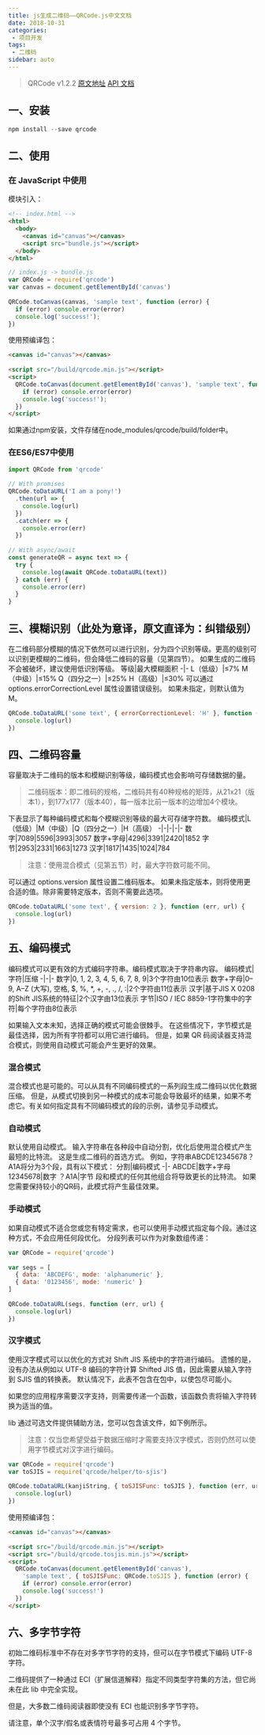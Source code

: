 ```yaml
---
title: js生成二维码——QRCode.js中文文档
date: 2018-10-31
categories:
 - 项目开发
tags:
 - 二维码
sidebar: auto
---
```


>QRCode v1.2.2
[原文地址](https://www.npmjs.com/package/qrcode)
[API 文档](https://www.npmjs.com/package/qrcode#api)

## 一、安装

```js
npm install --save qrcode
```

## 二、使用
### 在 JavaScript 中使用
模块引入：
```html
<!-- index.html -->
<html>
  <body>
    <canvas id="canvas"></canvas>
    <script src="bundle.js"></script> 
  </body>
</html>
```
```js
// index.js -> bundle.js
var QRCode = require('qrcode')
var canvas = document.getElementById('canvas')
 
QRCode.toCanvas(canvas, 'sample text', function (error) {
  if (error) console.error(error)
  console.log('success!');
})
```
使用预编译包：
```html
<canvas id="canvas"></canvas>
 
<script src="/build/qrcode.min.js"></script>
<script>
  QRCode.toCanvas(document.getElementById('canvas'), 'sample text', function (error) {
    if (error) console.error(error)
    console.log('success!');
  })
</script> 
```
如果通过npm安装，文件存储在node_modules/qrcode/build/folder中。
### 在ES6/ES7中使用
```js
import QRCode from 'qrcode' 
 
// With promises
QRCode.toDataURL('I am a pony!')
  .then(url => {
    console.log(url)
  })
  .catch(err => {
    console.error(err)
  })
 
// With async/await
const generateQR = async text => {
  try {
    console.log(await QRCode.toDataURL(text))
  } catch (err) {
    console.error(err)
  }
}
```

## 三、模糊识别（此处为意译，原文直译为：纠错级别）
在二维码部分模糊的情况下依然可以进行识别，分为四个识别等级。更高的级别可以识别更模糊的二维码，但会降低二维码的容量（见第四节）。
如果生成的二维码不会被破坏，建议使用低识别等级。
等级|最大模糊面积
-|-
L（低级）|≤7%
M（中级）|≤15%
Q（四分之一）|≤25%
H（高级）|≤30%
可以通过 options.errorCorrectionLevel 属性设置错误级别。
如果未指定，则默认值为M。
```js
QRCode.toDataURL('some text', { errorCorrectionLevel: 'H' }, function (err, url) {
  console.log(url)
})
```

## 四、二维码容量
容量取决于二维码的版本和模糊识别等级，编码模式也会影响可存储数据的量。
>二维码版本：即二维码的规格，二维码共有40种规格的矩阵，从21x21（版本1），到177x177（版本40），每一版本比前一版本的边增加4个模块。

下表显示了每种编码模式和每个模糊识别等级的最大可存储字符数。
编码模式|L（低级）|M（中级）|Q（四分之一）|H（高级）
-|-|-|-|-
数字|7089|5596|3993|3057
数字+字母|4296|3391|2420|1852
字节|2953|2331|1663|1273
汉字|1817|1435|1024|784
>注意：使用混合模式（见第五节）时，最大字符数可能不同。

可以通过 options.version 属性设置二维码版本。
如果未指定版本，则将使用更合适的值。除非需要特定版本，否则不需要此选项。
```js
QRCode.toDataURL('some text', { version: 2 }, function (err, url) {
  console.log(url)
})
```

## 五、编码模式
编码模式可以更有效的方式编码字符串。编码模式取决于字符串内容。
编码模式|字符|压缩
-|-|-
数字|0, 1, 2, 3, 4, 5, 6, 7, 8, 9|3个字符由10位表示
数字+字母|0–9, A–Z (大写), 空格, $, %, *, +, -, ., /, :|2个字符由11位表示
汉字|基于JIS X 0208的Shift JIS系统的特征|2个汉字由13位表示
字节|ISO / IEC 8859-1字符集中的字符|每个字符由8位表示

如果输入文本未知，选择正确的模式可能会很棘手。
在这些情况下，字节模式是最佳选择，因为所有字符都可以用它进行编码。
但是，如果 QR 码阅读器支持混合模式，则使用自动模式可能会产生更好的效果。
### 混合模式
混合模式也是可能的。可以从具有不同编码模式的一系列段生成二维码以优化数据压缩。
但是，从模式切换到另一种模式的成本可能会导致最坏的结果，如果不考虑它。有关如何指定具有不同编码模式的段的示例，请参见手动模式。
### 自动模式
默认使用自动模式。
输入字符串在各种段中自动分割，优化后使用混合模式产生最短的比特流。
这是生成二维码的首选方式。
例如，字符串ABCDE12345678？A1A将分为3个段，具有以下模式：
分割|编码模式
-|-
ABCDE|数字+字母
12345678|数字
？A1A|字节
段和模式的任何其他组合将导致更长的比特流。
如果您需要保持较小的QR码，此模式将产生最佳效果。
### 手动模式
如果自动模式不适合您或您有特定需求，也可以使用手动模式指定每个段。通过这种方式，不会应用任何段优化。
分段列表可以作为对象数组传递：
```js
var QRCode = require('qrcode')
 
var segs = [
  { data: 'ABCDEFG', mode: 'alphanumeric' },
  { data: '0123456', mode: 'numeric' }
]
 
QRCode.toDataURL(segs, function (err, url) {
  console.log(url)
})
```
### 汉字模式
使用汉字模式可以以优化的方式对 Shift JIS 系统中的字符进行编码。
遗憾的是，没有办法从例如以 UTF-8 编码的字符计算 Shifted JIS 值，因此需要从输入字符到 SJIS 值的转换表。
默认情况下，此表不包含在包中，以使包尽可能小。

如果您的应用程序需要汉字支持，则需要传递一个函数，该函数负责将输入字符转换为适当的值。

lib 通过可选文件提供辅助方法，您可以包含该文件，如下例所示。

>注意：仅当您希望受益于数据压缩时才需要支持汉字模式，否则仍然可以使用字节模式对汉字进行编码。
```js
var QRCode = require('qrcode')
var toSJIS = require('qrcode/helper/to-sjis')
 
QRCode.toDataURL(kanjiString, { toSJISFunc: toSJIS }, function (err, url) {
  console.log(url)
})
```
使用预编译包：
```html
<canvas id="canvas"></canvas>
 
<script src="/build/qrcode.min.js"></script>
<script src="/build/qrcode.tosjis.min.js"></script>
<script>
  QRCode.toCanvas(document.getElementById('canvas'),
    'sample text', { toSJISFunc: QRCode.toSJIS }, function (error) {
    if (error) console.error(error)
    console.log('success!')
  })
</script> 
```

## 六、多字节字符
初始二维码标准中不存在对多字节字符的支持，但可以在字节模式下编码 UTF-8 字符。

二维码提供了一种通过 ECI（扩展信道解释）指定不同类型字符集的方法，但它尚未在此 lib 中完全实现。

但是，大多数二维码阅读器即使没有 ECI 也能识别多字节字符。

请注意，单个汉字/假名或表情符号最多可占用 4 个字节。